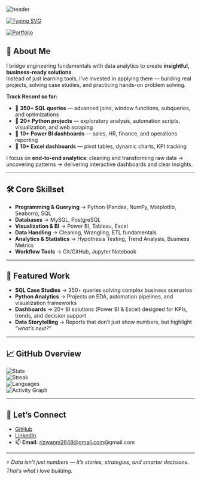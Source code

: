 ![header](https://capsule-render.vercel.app/api?type=waving&color=0:00C9FF,100:09203F&height=240&section=header&text=👋%20Hi,%20I'm%20Mohd%20Rizwan%20Khan&fontSize=42&fontColor=ffffff&animation=wave&fontAlignY=35&fontAlign=50&desc=An%20Expert%20Data%20Analyst%20|%20Computer%20Engineer&descAlignY=55&descAlign=50)


[![Typing SVG](https://readme-typing-svg.demolab.com?font=JetBrains+Mono&weight=700&size=28&pause=1000&color=00C9FF&center=true&vCenter=true&width=700&lines=💻+Data+Analyst;🎓+Computer+Engineering;📊+Turning+Data+into+Decisions;🚀+Always+Learning+and+Building)](https://git.io/typing-svg)


[![Portfolio](https://img.shields.io/badge/🌐%20Portfolio-Visit%20Now-09203F?style=for-the-badge&logo=google-chrome&logoColor=00C9FF)](https://yourportfolio.com)  

## 🚀 About Me  
I bridge engineering fundamentals with data analytics to create **insightful, business-ready solutions**.  
Instead of just learning tools, I’ve invested in applying them — building real projects, solving case studies, and practicing hands-on problem solving.  

**Track Record so far:**  
- 🔹 **350+ SQL queries** — advanced joins, window functions, subqueries, and optimizations  
- 🔹 **20+ Python projects** — exploratory analysis, automation scripts, visualization, and web scraping  
- 🔹 **10+ Power BI dashboards** — sales, HR, finance, and operations reporting  
- 🔹 **10+ Excel dashboards** — pivot tables, dynamic charts, KPI tracking  

I focus on **end-to-end analytics**: cleaning and transforming raw data → uncovering patterns → delivering interactive dashboards and clear insights.  

---

## 🛠 Core Skillset  

- **Programming & Querying** → Python (Pandas, NumPy, Matplotlib, Seaborn), SQL  
- **Databases** → MySQL, PostgreSQL  
- **Visualization & BI** → Power BI, Tableau, Excel  
- **Data Handling** → Cleaning, Wrangling, ETL fundamentals  
- **Analytics & Statistics** → Hypothesis Testing, Trend Analysis, Business Metrics  
- **Workflow Tools** → Git/GitHub, Jupyter Notebook  

---

## 📂 Featured Work  

- **SQL Case Studies** → 350+ queries solving complex business scenarios  
- **Python Analytics** → Projects on EDA, automation pipelines, and visualization frameworks  
- **Dashboards** → 20+ BI solutions (Power BI & Excel) designed for KPIs, trends, and decision support  
- **Data Storytelling** → Reports that don’t just show numbers, but highlight *“what’s next?”*  

---

## 📈 GitHub Overview  

![Stats](https://github-readme-stats.vercel.app/api?username=mohdrizwankhan3333&show_icons=true&theme=tokyonight)  
![Streak](https://streak-stats.demolab.com?user=mohdrizwankhan3333&theme=tokyonight&hide_border=true)  
![Languages](https://github-readme-stats.vercel.app/api/top-langs/?username=mohdrizwankhan3333&layout=compact&theme=tokyonight)  
![Activity Graph](https://github-readme-activity-graph.vercel.app/graph?username=mohdrizwankhan3333&theme=tokyo-night)  

---


## 🤝 Let’s Connect  

- [GitHub](https://github.com/mohdrizwankhan3333)  
- [LinkedIn](https://www.linkedin.com/in/mohdrizwankhan01/)  
- 📫 **Email:** rizwanm2648@gmail.com@gmail.com  

---

⚡ *Data isn’t just numbers — it’s stories, strategies, and smarter decisions. That’s what I love building.*  
